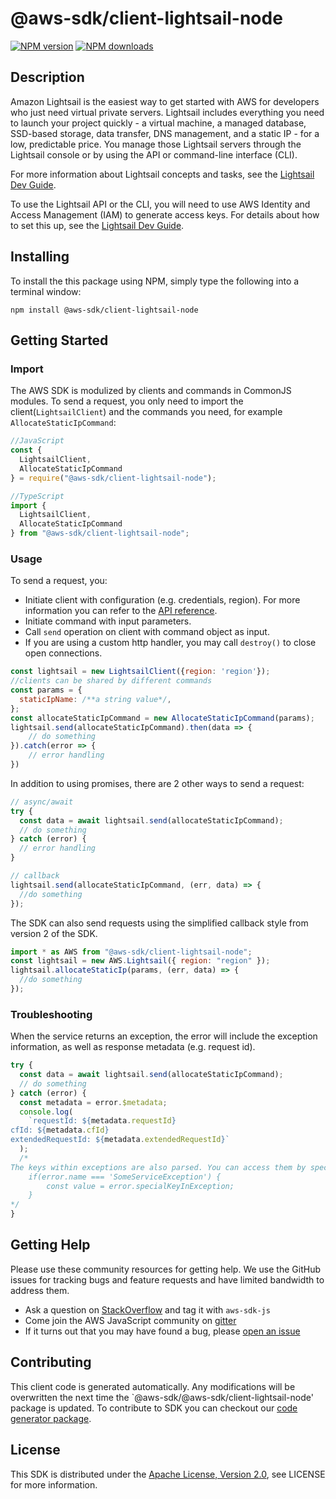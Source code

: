 # @aws-sdk/client-lightsail-node

[![NPM version](https://img.shields.io/npm/v/@aws-sdk/client-lightsail-node/preview.svg)](https://www.npmjs.com/package/@aws-sdk/client-lightsail-node)
[![NPM downloads](https://img.shields.io/npm/dm/@aws-sdk/client-lightsail-node.svg)](https://www.npmjs.com/package/@aws-sdk/client-lightsail-node)

## Description

<p>Amazon Lightsail is the easiest way to get started with AWS for developers who just need virtual private servers. Lightsail includes everything you need to launch your project quickly - a virtual machine, a managed database, SSD-based storage, data transfer, DNS management, and a static IP - for a low, predictable price. You manage those Lightsail servers through the Lightsail console or by using the API or command-line interface (CLI).</p> <p>For more information about Lightsail concepts and tasks, see the <a href="https://lightsail.aws.amazon.com/ls/docs/all">Lightsail Dev Guide</a>.</p> <p>To use the Lightsail API or the CLI, you will need to use AWS Identity and Access Management (IAM) to generate access keys. For details about how to set this up, see the <a href="http://lightsail.aws.amazon.com/ls/docs/how-to/article/lightsail-how-to-set-up-access-keys-to-use-sdk-api-cli">Lightsail Dev Guide</a>.</p>

## Installing

To install the this package using NPM, simply type the following into a terminal window:

```
npm install @aws-sdk/client-lightsail-node
```

## Getting Started

### Import

The AWS SDK is modulized by clients and commands in CommonJS modules. To send a request, you only need to import the client(`LightsailClient`) and the commands you need, for example `AllocateStaticIpCommand`:

```javascript
//JavaScript
const {
  LightsailClient,
  AllocateStaticIpCommand
} = require("@aws-sdk/client-lightsail-node");
```

```javascript
//TypeScript
import {
  LightsailClient,
  AllocateStaticIpCommand
} from "@aws-sdk/client-lightsail-node";
```

### Usage

To send a request, you:

- Initiate client with configuration (e.g. credentials, region). For more information you can refer to the [API reference][].
- Initiate command with input parameters.
- Call `send` operation on client with command object as input.
- If you are using a custom http handler, you may call `destroy()` to close open connections.

```javascript
const lightsail = new LightsailClient({region: 'region'});
//clients can be shared by different commands
const params = {
  staticIpName: /**a string value*/,
};
const allocateStaticIpCommand = new AllocateStaticIpCommand(params);
lightsail.send(allocateStaticIpCommand).then(data => {
    // do something
}).catch(error => {
    // error handling
})
```

In addition to using promises, there are 2 other ways to send a request:

```javascript
// async/await
try {
  const data = await lightsail.send(allocateStaticIpCommand);
  // do something
} catch (error) {
  // error handling
}
```

```javascript
// callback
lightsail.send(allocateStaticIpCommand, (err, data) => {
  //do something
});
```

The SDK can also send requests using the simplified callback style from version 2 of the SDK.

```javascript
import * as AWS from "@aws-sdk/client-lightsail-node";
const lightsail = new AWS.Lightsail({ region: "region" });
lightsail.allocateStaticIp(params, (err, data) => {
  //do something
});
```

### Troubleshooting

When the service returns an exception, the error will include the exception information, as well as response metadata (e.g. request id).

```javascript
try {
  const data = await lightsail.send(allocateStaticIpCommand);
  // do something
} catch (error) {
  const metadata = error.$metadata;
  console.log(
    `requestId: ${metadata.requestId}
cfId: ${metadata.cfId}
extendedRequestId: ${metadata.extendedRequestId}`
  );
  /*
The keys within exceptions are also parsed. You can access them by specifying exception names:
    if(error.name === 'SomeServiceException') {
        const value = error.specialKeyInException;
    }
*/
}
```

## Getting Help

Please use these community resources for getting help. We use the GitHub issues for tracking bugs and feature requests and have limited bandwidth to address them.

- Ask a question on [StackOverflow](https://stackoverflow.com/questions/tagged/aws-sdk-js) and tag it with `aws-sdk-js`
- Come join the AWS JavaScript community on [gitter](https://gitter.im/aws/aws-sdk-js-v3)
- If it turns out that you may have found a bug, please [open an issue](https://github.com/aws/aws-sdk-js-v3/issues)

## Contributing

This client code is generated automatically. Any modifications will be overwritten the next time the `@aws-sdk/@aws-sdk/client-lightsail-node' package is updated. To contribute to SDK you can checkout our [code generator package][].

## License

This SDK is distributed under the
[Apache License, Version 2.0](http://www.apache.org/licenses/LICENSE-2.0),
see LICENSE for more information.

[code generator package]: https://github.com/aws/aws-sdk-js-v3/tree/master/packages/service-types-generator
[api reference]: https://docs.aws.amazon.com/AWSJavaScriptSDK/latest/
